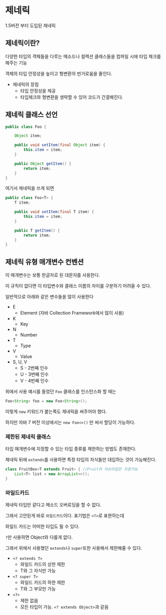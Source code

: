 # 제네릭

1.5버전 부터 도입된 제네릭

## 제네릭이란?

다양한 타입의 객체들을 다루는 메소드나 컬렉션 클래스들을 컴파일 시에 타입 체크를 해주는 기능

객체의 타입 안정성을 높이고 형변환의 번거로움을 줄인다.

- 제네릭의 장점
  - 타입 안정성을 제공
  - 타입체크와 형변환을 생략할 수 있어 코드가 간결해진다.

## 제네릭 클래스 선언

```java
public class Foo {

    Object item;

    public void setItem(final Object item) {
        this.item = item;
    }

    public Object getItem() {
        return item;
    }
}
```

여기서 제네릭을 쓰게 되면

```java
public class Foo<T> {
    T item;

    public void setItem(final T item) {
        this.item = item;
    }

    public T getItem() {
        return item;
    }
}
```

## 제네릭 유형 매개변수 컨벤션

이 매개변수는 보통 한글자로 된 대문자를 사용한다.

이 규칙이 없다면 이 타입변수와 클래스 이름의 차이를 구분하기 어려울 수 있다.

일반적으로 아래와 같은 변수들을 많이 사용한다

- E
  - Element (자바 Collection Framework에서 많이 사용)
- K
  - Key 
- N
  - Number
- T
  - Type
- V
  - Value
- S, U, V
  - S - 2번째 인수 
  - U - 3번째 인수
  - V - 4번째 인수

위에서 사용 예시를 들었던 `Foo` 클래스를 인스턴스화 할 때는

```java
Foo<String> foo = new Foo<String>();
```

이렇게 `new` 키워드가 붙는쪽도 제네릭을 써주어야 했다.

하지만 자바 7 버전 이상에서는 `new Foo<>()` 만 써서 할당이 가능하다.

### 제한된 제네릭 클래스

타입 매개변수에 지정할 수 있는 타입 종류를 제한하는 방법도 존재한다.

제네릭 뒤에 `extends`를 사용하면 특정 타입의 자식들만 대입하는 것이 가능해진다.

```java
class FruitBox<T extends Fruit> { //Fruit의 자손타입만 지정가능
    List<T> list = new ArrayList<>();
}
```

### 와일드카드

제네릭 타입만 같다고 메소드 오버로딩을 할 수 없다.

그래서 고안된게 바로 `와일드카드`이다. 표기법은 `<?>`로 표현하는데

와일드 카드는 어떠한 타입도 될 수 있다.

`?`만 사용하면 Object와 다를게 없다.

그래서 위에서 사용했던 `extends`나 `super`또한 사용해서 제한해줄 수 있다.

- `<? extends T>`
  - 와일드 카드의 상한 제한
  - T와 그 자식만 가능
- `<? super T>`
  - 와일드 카드의 하한 제한
  - T와 그 부모만 가능
- `<?>`
  - 제한 없음
  - 모든 타입이 가능. `<? extends Object>`과 같음

